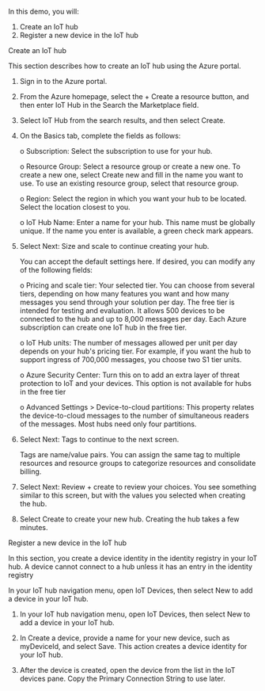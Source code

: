 In this demo, you will:
1.	Create an IoT hub
2.	Register a new device in the IoT hub

Create an IoT hub

This section describes how to create an IoT hub using the Azure portal.

1.	Sign in to the Azure portal.

2.	From the Azure homepage, select the + Create a resource button, and then enter IoT Hub in the Search the Marketplace field.

3.	Select IoT Hub from the search results, and then select Create.

4.	On the Basics tab, complete the fields as follows:

     o  Subscription: Select the subscription to use for your hub.
     
     o	Resource Group: Select a resource group or create a new one. To create a new one, select Create new and fill in the name you             want to use. To use an existing resource group, select that resource group. 
     
     o	Region: Select the region in which you want your hub to be located. Select the location closest to you. 
     
     o	IoT Hub Name: Enter a name for your hub. This name must be globally unique. If the name you enter is available, a green check           mark appears.
     
5.	Select Next: Size and scale to continue creating your hub.

    You can accept the default settings here. If desired, you can modify any of the following fields:

     o	Pricing and scale tier: Your selected tier. You can choose from several tiers, depending on how many features you want and               how many messages you send through your solution per day. The free tier is intended for testing and evaluation. It allows               500 devices to be connected to the hub and up to 8,000 messages per day. Each Azure subscription can create one IoT hub in               the free tier.

     o	IoT Hub units: The number of messages allowed per unit per day depends on your hub's pricing tier. For example, if you want             the hub to support ingress of 700,000 messages, you choose two S1 tier units.

     o	Azure Security Center: Turn this on to add an extra layer of threat protection to IoT and your devices. This option is not available for hubs in the free tier

     o	Advanced Settings > Device-to-cloud partitions: This property relates the device-to-cloud messages to the number of simultaneous readers of the messages. Most hubs need only four partitions.

6.	Select Next: Tags to continue to the next screen.

     Tags are name/value pairs. You can assign the same tag to multiple resources and resource groups to categorize resources and consolidate billing. 

7.	Select Next: Review + create to review your choices. You see something similar to this screen, but with the values you selected when creating the hub.

8.	Select Create to create your new hub. Creating the hub takes a few minutes.

Register a new device in the IoT hub

In this section, you create a device identity in the identity registry in your IoT hub. A device cannot connect to a hub unless it has an entry in the identity registry

In your IoT hub navigation menu, open IoT Devices, then select New to add a device in your IoT hub.

1.	In your IoT hub navigation menu, open IoT Devices, then select New to add a device in your IoT hub.

2.	In Create a device, provide a name for your new device, such as myDeviceId, and select Save. This action creates a device identity for your IoT hub.

3.	After the device is created, open the device from the list in the IoT devices pane. Copy the Primary Connection String to use later.







